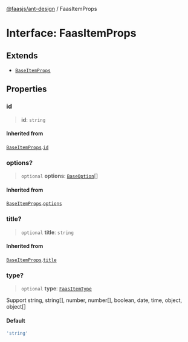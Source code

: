 [@faasjs/ant-design](../README.md) / FaasItemProps

# Interface: FaasItemProps

## Extends

- [`BaseItemProps`](BaseItemProps.md)

## Properties

### id

> **id**: `string`

#### Inherited from

[`BaseItemProps`](BaseItemProps.md).[`id`](BaseItemProps.md#id)

### options?

> `optional` **options**: [`BaseOption`](../type-aliases/BaseOption.md)[]

#### Inherited from

[`BaseItemProps`](BaseItemProps.md).[`options`](BaseItemProps.md#options)

### title?

> `optional` **title**: `string`

#### Inherited from

[`BaseItemProps`](BaseItemProps.md).[`title`](BaseItemProps.md#title)

### type?

> `optional` **type**: [`FaasItemType`](../type-aliases/FaasItemType.md)

Support string, string[], number, number[], boolean, date, time, object, object[]

#### Default

```ts
'string'
```
